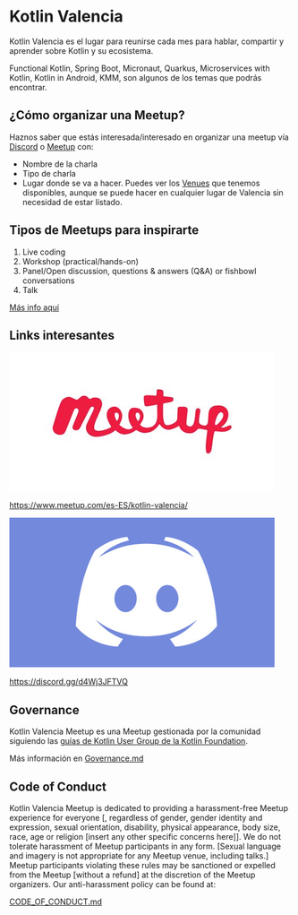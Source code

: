 # Kotlin Valencia

Kotlin Valencia es el lugar para reunirse cada mes para hablar, compartir y aprender sobre Kotlin y su ecosistema.

Functional Kotlin, Spring Boot, Micronaut, Quarkus, Microservices with Kotlin, Kotlin in Android, KMM, son algunos de los temas que podrás encontrar.

## ¿Cómo organizar una Meetup?

Haznos saber que estás interesada/interesado en organizar una meetup vía [Discord][discord] o [Meetup][meetup] con:

- Nombre de la charla
- Tipo de charla
- Lugar donde se va a hacer. Puedes ver los [Venues](./Venues.md) que tenemos disponibles, aunque se puede hacer en cualquier lugar de Valencia sin necesidad de estar listado.

## Tipos de Meetups para inspirarte

1. Live coding
2. Workshop (practical/hands-on)
3. Panel/Open discussion, questions & answers (Q&A) or fishbowl conversations
4. Talk

[Más info aquí](./Formats.md)

## Links interesantes

[![meetup kotlin valencia](./assets/meetup.jpg)](https://www.meetup.com/es-ES/kotlin-valencia/)

https://www.meetup.com/es-ES/kotlin-valencia/

[![discord kotlin valencia](./assets/discord.jpg)](https://discord.gg/d4Wj3JFTVQ)

https://discord.gg/d4Wj3JFTVQ

## Governance

Kotlin Valencia Meetup es una Meetup gestionada por la comunidad siguiendo las [guías de Kotlin User Group de la Kotlin Foundation](https://kotlinlang.org/user-groups/support.html).

Más información en [Governance.md](./Governance.md)
## Code of Conduct

Kotlin Valencia Meetup is dedicated to providing a harassment-free Meetup experience for everyone [, regardless of gender, gender identity and expression, sexual orientation, disability, physical appearance, body size, race, age or religion [insert any other specific concerns here]]. We do not tolerate harassment of Meetup participants in any form. [Sexual language and imagery is not appropriate for any Meetup venue, including talks.] Meetup participants violating these rules may be sanctioned or expelled from the Meetup [without a refund] at the discretion of the Meetup organizers. Our anti-harassment policy can be found at:

[CODE_OF_CONDUCT.md](./CODE_OF_CONDUCT.md)

[meetup]: https://www.meetup.com/es-ES/kotlin-valencia/
[discord]: https://discord.gg/d4Wj3JFTVQ
